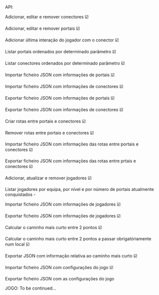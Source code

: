 API:

Adicionar, editar e remover conectores ☑️

Adicionar, editar e remover portais ☑️

Adicionar última interação do jogador com o conector ☑️

Listar portais ordenados por determinado parâmetro ☑️

Listar conectores ordenados por determinado parâmetro ☑️ 

Importar ficheiro JSON com informações de portais ☑️

Importar ficheiro JSON com informações de conectores ☑️

Exportar ficheiro JSON com informações de portais ☑️

Exportar ficheiro JSON com informações de conectores ☑️

Criar rotas entre portais e conectores ☑️

Remover rotas entre portais e conectores ☑️

Importar ficheiro JSON com informações das rotas entre portais e conectores ☑️

Exportar ficheiro JSON com informações das rotas entre prtais e conectores ☑️

Adicionar, atualizar e remover jogadores ☑️ 

Listar jogadores por equipa, por nível e por número de portais atualmente conquistados -

Importar ficheiro JSON com informações de jogadores ☑️

Exportar ficheiro JSON com informações de jogadores ☑️

Calcular o caminho mais curto entre 2 pontos ☑️

Calcular o caminho mais curto entre 2 pontos a passar obrigatóriamente num local ☑️

Exportar JSON com informação relativa ao caminho mais curto ☑️

Importar ficheiro JSON com configurações do jogo ☑️

Exportar ficheiro JSON com as configurações do jogo


JOGO:
To be continued...

